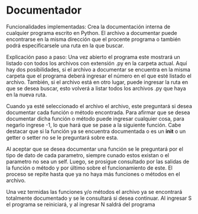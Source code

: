 # Documentador

Funcionalidades implementadas:
Crea la documentación interna de cualquier programa escrito en Python. El archivo a documentar puede encontrarse en la misma dirección que el procente programa o también podrá especificarsele una ruta en la que buscar.

Explicación paso a paso:
Una vez abierto el programa este mostrará un listado con todos los archivos con extensión .py en la carpeta actual. Aquí hay dos posibilidades, si el archivo a documentar se encuentra en la misma carpeta que el programa deberá ingresar el número en el que esté listado el archivo. También, si el archivo está en otro lugar, puede ingresar la ruta en que se desea buscar, esto volverá a listar todos los archivos .py que haya en la nueva ruta.

Cuando ya esté seleccionado el archivo el archivo, este preguntará si desea documentar cada función o método encontrada. Para afirmar que se desea documentar dicha función o método puede ingresar cualquier cosa, para negarlo ingrese -1, lo que hará que se pase a la siguiente función. Cabe destacar que si la función ya se encuentra documentada o es un __init__ o un getter o setter no se le preguntará sobre esta.

Al aceptar que se desea documentar una función se le preguntará por el tipo de dato de cada parametro, siempre cunado estos existan o el parametro no sea un self. Luego, se prosigue consultado por las salidas de la función o método y por último sobre el funcionamiento de este. El proceso se repite hasta que ya no haya más funciones o métodos en el archivo.

Una vez termidas las funciones y/o métodos el archivo ya se encontrará totalmente documentado y se le consultará si desea continuar. Al ingresar S el programa se reiniciará, y al ingresar N saldrá del programa
